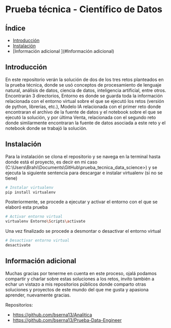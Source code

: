 # Prueba técnica - Científico de Datos

## Índice

- [Introducción](#introducción)
- [Instalación](#instalación)
- [Información adicional ](#Información adicional)

  
## Introducción

En este repositorio verán la solución de dos de los tres retos planteados en la prueba técnica, donde se usó conceptos de procesamiento de lenguaje natural, análisis de datos, ciencia de datos, inteligencia artificial, entre otros. Encontrarán 3 directorios, Entorno es donde se guarda toda la información relacionada con el entorno virtual sobre el que se ejecutó los retos (versión de python, librerías, etc.), Modelo IA relacionada con el primer reto donde encontraran el archivo de la fuente de datos y el notebook sobre el que se ejecutó la solución, y por última Venta, relacionada con el segundo reto donde similarmente encontraran la fuente de datos asociada a este reto y el notebook donde se trabajó la solución.


## Instalación

Para la instalación se clona el repositorio y se navega en la terminal hasta donde está el proyecto, es decir en mi caso (C:\Users\Brahi\Documents\GitHub\prueba_tecnica_data_science>) y se ejecuta la siguiente sentencia para descargar e instalar virtualenv (si no se tiene)

```bash
# Instalar virtualenv
pip install virtualenv
```

Posteriormente, se procede a ejecutar y activar el entorno con el que se elaboró esta prueba

```bash
# Activar entorno virtual
virtualenv Entorno\Scripts\activate
```

Una vez finalizado se procede a desmontar o desactivar el entorno virtual

```bash
# Desactivar entorno virtual
desactivate
```

## Información adicional

Muchas gracias por tenerme en cuenta en este proceso, ojalá podamos compartir y charlar sobre estas soluciones a los retos, invito también a echar un vistazo a mis repositorios públicos donde comparto otras soluciones y proyectos de este mundo del que me gusta y apasiona aprender, nuevamente gracias.

Repositorios:

- https://github.com/bserna13/Analitica
- https://github.com/bserna13/Prueba-Data-Engineer




